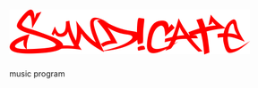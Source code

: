 # <div>![syndicate](https://github.com/iojuhiygtfyrdtefcgvh/syndicate/blob/main/images/title.png)</div>
music program
